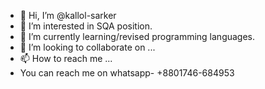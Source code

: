 - 👋 Hi, I’m @kallol-sarker
- 👀 I’m interested in SQA position.
- 🌱 I’m currently learning/revised programming languages.
- 💞️ I’m looking to collaborate on ...
- 📫 How to reach me ... 
- You can reach me on whatsapp- +8801746-684953

<!---
kallol-sarker/kallol-sarker is a ✨ special ✨ repository because its `README.md` (this file) appears on your GitHub profile.
You can click the Preview link to take a look at your changes.
--->
